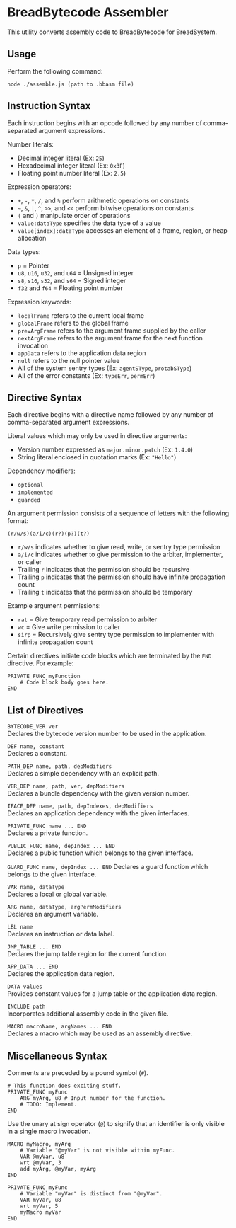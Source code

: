 
# BreadBytecode Assembler

This utility converts assembly code to BreadBytecode for BreadSystem.

## Usage

Perform the following command:

```
node ./assemble.js (path to .bbasm file)
```

## Instruction Syntax

Each instruction begins with an opcode followed by any number of comma-separated argument expressions.

Number literals:

* Decimal integer literal (Ex: `25`)
* Hexadecimal integer literal (Ex: `0x3F`)
* Floating point number literal (Ex: `2.5`)

Expression operators:

* `+`, `-`, `*`, `/`, and `%` perform arithmetic operations on constants
* `~`, `&`, `|`, `^`, `>>`, and `<<` perform bitwise operations on constants
* `(` and `)` manipulate order of operations
* `value:dataType` specifies the data type of a value
* `value[index]:dataType` accesses an element of a frame, region, or heap allocation

Data types:

* `p` = Pointer
* `u8`, `u16`, `u32`, and `u64` = Unsigned integer
* `s8`, `s16`, `s32`, and `s64` = Signed integer
* `f32` and `f64` = Floating point number

Expression keywords:

* `localFrame` refers to the current local frame
* `globalFrame` refers to the global frame
* `prevArgFrame` refers to the argument frame supplied by the caller
* `nextArgFrame` refers to the argument frame for the next function invocation
* `appData` refers to the application data region
* `null` refers to the null pointer value
* All of the system sentry types (Ex: `agentSType`, `protabSType`)
* All of the error constants (Ex: `typeErr`, `permErr`)

## Directive Syntax

Each directive begins with a directive name followed by any number of comma-separated argument expressions.

Literal values which may only be used in directive arguments:

* Version number expressed as `major.minor.patch` (Ex: `1.4.0`)
* String literal enclosed in quotation marks (Ex: `"Hello"`)

Dependency modifiers:

* `optional`
* `implemented`
* `guarded`

An argument permission consists of a sequence of letters with the following format:

`(r/w/s)(a/i/c)(r?)(p?)(t?)`

* `r/w/s` indicates whether to give read, write, or sentry type permission
* `a/i/c` indicates whether to give permission to the arbiter, implementer, or caller
* Trailing `r` indicates that the permission should be recursive
* Trailing `p` indicates that the permission should have infinite propagation count
* Trailing `t` indicates that the permission should be temporary

Example argument permissions:

* `rat` = Give temporary read permission to arbiter
* `wc` = Give write permission to caller
* `sirp` = Recursively give sentry type permission to implementer with infinite propagation count

Certain directives initiate code blocks which are terminated by the `END` directive. For example:

```
PRIVATE_FUNC myFunction
    # Code block body goes here.
END
```

## List of Directives

`BYTECODE_VER ver`  
Declares the bytecode version number to be used in the application.

`DEF name, constant`  
Declares a constant.

`PATH_DEP name, path, depModifiers`  
Declares a simple dependency with an explicit path.

`VER_DEP name, path, ver, depModifiers`  
Declares a bundle dependency with the given version number.

`IFACE_DEP name, path, depIndexes, depModifiers`  
Declares an application dependency with the given interfaces.

`PRIVATE_FUNC name ... END`  
Declares a private function.

`PUBLIC_FUNC name, depIndex ... END`  
Declares a public function which belongs to the given interface.

`GUARD_FUNC name, depIndex ... END`
Declares a guard function which belongs to the given interface.

`VAR name, dataType`  
Declares a local or global variable.

`ARG name, dataType, argPermModifiers`  
Declares an argument variable.

`LBL name`  
Declares an instruction or data label.

`JMP_TABLE ... END`  
Declares the jump table region for the current function.

`APP_DATA ... END`  
Declares the application data region.

`DATA values`  
Provides constant values for a jump table or the application data region.

`INCLUDE path`  
Incorporates additional assembly code in the given file.

`MACRO macroName, argNames ... END`  
Declares a macro which may be used as an assembly directive.

## Miscellaneous Syntax

Comments are preceded by a pound symbol (`#`).

```
# This function does exciting stuff.
PRIVATE_FUNC myFunc
    ARG myArg, u8 # Input number for the function.
    # TODO: Implement.
END
```

Use the unary at sign operator (`@`) to signify that an identifier is only visible in a single macro invocation.

```
MACRO myMacro, myArg
    # Variable "@myVar" is not visible within myFunc.
    VAR @myVar, u8
    wrt @myVar, 3
    add myArg, @myVar, myArg
END

PRIVATE_FUNC myFunc
    # Variable "myVar" is distinct from "@myVar".
    VAR myVar, u8
    wrt myVar, 5
    myMacro myVar
END
```


